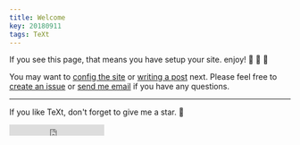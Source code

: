 ```yaml
---
title: Welcome
key: 20180911
tags: TeXt
---
```


If you see this page, that means you have setup your site. enjoy! :ghost: :ghost: :ghost:

<!--more-->

You may want to [config the site](http://www.gaoyunchuan.com/docs/en/configuration) or [writing a post](http://www.gaoyunchuan.com/docs/en/writing-posts) next. Please feel free to [create an issue](https://github.com/gaoyunchuan/gaoyunchuan.github.io/issues) or [send me email](gaoyunchuan@gmail.com) if you have any questions.

---

If you like TeXt, don't forget to give me a star. :star2:

<iframe src="https://ghbtns.com/github-btn.html?user=kitian616&repo=jekyll-TeXt-theme&type=star&count=true" frameborder="0" scrolling="0" width="170px" height="20px"></iframe>
